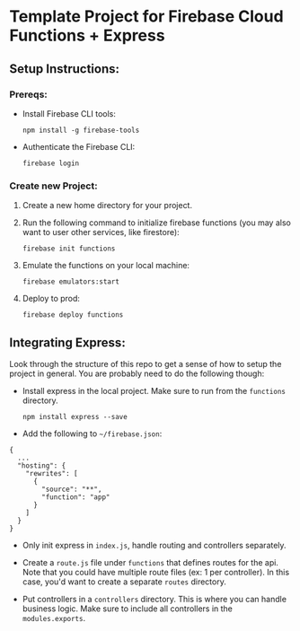 # Template Project for Firebase Cloud Functions + Express

## Setup Instructions:

### Prereqs: 
- Install Firebase CLI tools:

    `npm install -g firebase-tools`

- Authenticate the Firebase CLI:

    `firebase login`

### Create new Project:
1. Create a new home directory for your project.
2. Run the following command to initialize firebase functions (you may also want to user other services, like firestore):

    `firebase init functions`

3. Emulate the functions on your local machine:

    `firebase emulators:start`

4. Deploy to prod:

    `firebase deploy functions`

## Integrating Express:
Look through the structure of this repo to get a sense of how to setup the project in general. You are probably need to do the following though:

- Install express in the local project. Make sure to run from the `functions` directory.

    `npm install express --save`

- Add the following to `~/firebase.json`:

```
{
  ...
  "hosting": {
    "rewrites": [
      {
        "source": "**", 
        "function": "app"
      }
    ]
  }
}
```

- Only init express in `index.js`, handle routing and controllers separately.

- Create a `route.js` file under `functions` that defines routes for the api. Note that you could have multiple route files (ex: 1 per controller). In this case, you'd want to create a separate `routes` directory.

- Put controllers in a `controllers` directory. This is where you can handle business logic. Make sure to include all controllers in the `modules.exports`.